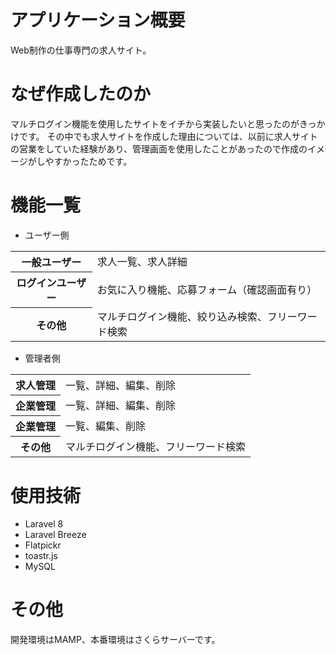 # アプリケーション概要

Web制作の仕事専門の求人サイト。

# なぜ作成したのか
マルチログイン機能を使用したサイトをイチから実装したいと思ったのがきっかけです。
その中でも求人サイトを作成した理由については、以前に求人サイトの営業をしていた経験があり、管理画面を使用したことがあったので作成のイメージがしやすかったためです。

# 機能一覧

- ユーザー側

<table>
    <tbody>
        <tr>
        <th>一般ユーザー</th>
        <td>求人一覧、求人詳細</td>
        </tr>
        <tr>
        <th>ログインユーザー</th>
        <td>お気に入り機能、応募フォーム（確認画面有り）</td>
        </tr>
        <tr>
        <th>その他</th>
        <td>マルチログイン機能、絞り込み検索、フリーワード検索</td>
        </tr>
    </tbody>
</table>

- 管理者側

<table>
    <tbody>
        <tr>
        <th>求人管理</th>
        <td>一覧、詳細、編集、削除</td>
        </tr>
        <tr>
        <th>企業管理</th>
        <td>一覧、詳細、編集、削除</td>
        </tr>
        <tr>
        <th>企業管理</th>
        <td>一覧、編集、削除</td>
        </tr>
        <tr>
        <th>その他</th>
        <td>マルチログイン機能、フリーワード検索</td>
        </tr>
    </tbody>
</table>

# 使用技術
- Laravel 8
- Laravel Breeze
- Flatpickr
- toastr.js
- MySQL

# その他
開発環境はMAMP、本番環境はさくらサーバーです。

